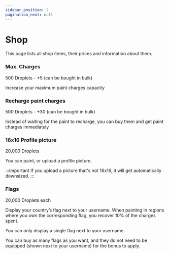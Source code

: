 ```yaml
---
sidebar_position: 2
pagination_next: null
---
```


# Shop
This page lists all shop items, their prices and information about them.

### Max. Charges
500 Droplets - +5 (can be bought in bulk)

Increase your maximum paint charges capacity

### Recharge paint charges
500 Droplets - +30 (can be bought in bulk)

Instead of waiting for the paint to recharge, you can buy them and get paint charges immediately

### 16x16 Profile picture
20,000 Droplets

You can paint, or upload a profile picture.

:::important
If you upload a picture that's not 16x16, it will get automatically downsized.
:::

### Flags
20,000 Droplets each

Display your country’s flag next to your username. When painting in regions where you own the corresponding flag, you recover 10% of the charges spent.

You can only display a single flag next to your username.

You can buy as many flags as you want, and they do not need to be equipped (shown next to your username) for the bonus to apply.